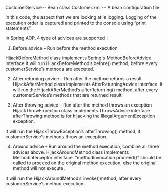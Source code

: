 CustomerService-- Bean class
Customer.xml -- A bean configuration file

In this code, the aspect that we are looking at is logging. Logging of the execution order is captured and printed to the console using “print statements”.

In Spring AOP, 4 type of advices are supported :

1. Before advice – Run before the method execution

HijackBeforeMethod class implements Spring's MethodBeforeAdvice Interface
It will run HijackBeforeMethod’s before() method, before every customerService’s methods are executed.

2. After returning advice – Run after the method returns a result
HijackAfterMethod class implements AfterReturningAdvice interface.
It will run the HijackAfterMethod’s afterReturning() method, after every customerService’s methods that are returned result.

3. After throwing advice – Run after the method throws an exception
HijackThrowExpection class implements ThrowsAdvice interface 
afterThrowing method is for hijacking the IllegalArgumentException exception.

It will run the HijackThrowException’s afterThrowing() method, if customerService’s methods throw an exception.

4. Around advice – Run around the method execution, combine all three advices above.
HijackAroundMethod class implements MethodInterceptor interface. 
“methodInvocation.proceed()" should be called to proceed on the original method execution,
else the original method will not execute.

It will run the HijackAroundMethod’s invoke()method, after every customerService’s method execution.
